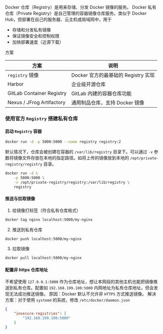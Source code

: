Docker 仓库（Registry）是用来存储、分发 Docker 镜像的服务。
Docker 私有仓库（Private Registry）是自己管理的容器镜像仓库服务。类似于 Docker Hub，但部署在自己的服务器、云主机或局域网中，用于
- 存储和分发私有镜像
- 保证镜像安全和控制权限
- 加快部署速度（近源下载）

方案

| 方案                        | 说明                         |
| ------------------------- | -------------------------- |
| `registry` 镜像             | Docker 官方的最基础的 Registry 实现 |
| Harbor                    | 企业级开源仓库                    |
| GitLab Container Registry | GitLab 内建的容器仓库功能           |
| Nexus / JFrog Artifactory | 通用制品仓库，支持 Docker 镜像        |

### 使用官方 `Registry` 搭建私有仓库
#### 启动 `Registry` 容器
```bash
docker run -d -p 5000:5000 --name registry registry:2
```
默认情况下，仓库会被创建在容器的 `/var/lib/registry` 目录下。可以通过 `-v` 参数将镜像文件存放在本地的指定路径。如将上传的镜像放到本地的 `/opt/private-registry/registry` 目录。
```bash
docker run -d \
    -p 5000:5000 \
    -v /opt/private-registry/registry:/var/lib/registry \
    registry
```

#### 推送与拉取镜像
1. 给镜像打标签（符合私有仓库格式）
```bash
docker tag nginx localhost:5000/my-nginx
```
2. 推送到私有仓库
```bash
docker push localhost:5000/my-nginx
```

3. 拉取镜像
```bash
docker pull localhost:5000/my-nginx
```
#### 配置非 https 仓库地址
不希望使用 `127.0.0.1:5000` 作为仓库地址，想让本网段的其他主机也能把镜像推送到私有仓库。配置如 `192.168.199.100:5000` 内网地址为私有仓库地址，但会发现无法成功推送镜像。
原因：Docker 默认不允许非 `HTTPS` 方式推送镜像。
解决方案：对于使用 `systemd` 的系统，修改 `/etc/docker/daemon.json`
```json
{
	"insecure-registries": [
		"192.168.199.100:5000"
	]
}
```


